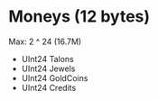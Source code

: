 # Moneys (12 bytes)

Max: 2 ^ 24 (16.7M)

* UInt24 Talons
* UInt24 Jewels
* UInt24 GoldCoins
* UInt24 Credits